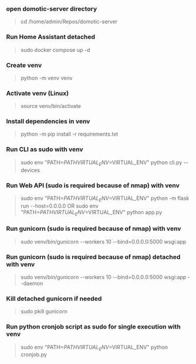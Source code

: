 ### open domotic-server directory
> cd /home/admin/Repos/domotic-server

### Run Home Assistant detached
> sudo docker compose up -d

### Create venv
> python -m venv venv

### Activate venv (Linux)
> source venv/bin/activate

### Install dependencies in venv 
> python -m pip install -r requirements.txt

### Run CLI as sudo with venv
> sudo env "PATH=$PATH VIRTUAL_ENV=$VIRTUAL_ENV" python cli.py --devices

### Run Web API (sudo is required because of nmap) with venv
> sudo env "PATH=$PATH VIRTUAL_ENV=$VIRTUAL_ENV" python -m flask run --host=0.0.0.0
OR
> sudo env "PATH=$PATH VIRTUAL_ENV=$VIRTUAL_ENV" python app.py

### Run gunicorn (sudo is required because of nmap) with venv
> sudo venv/bin/gunicorn --workers 10 --bind=0.0.0.0:5000 wsgi:app

### Run gunicorn (sudo is required because of nmap) detached with venv
> sudo venv/bin/gunicorn --workers 10 --bind=0.0.0.0:5000 wsgi:app --daemon

### Kill detached gunicorn if needed
> sudo pkill gunicorn

### Run python cronjob script as sudo for single execution with venv
> sudo env "PATH=$PATH VIRTUAL_ENV=$VIRTUAL_ENV" python cronjob.py
